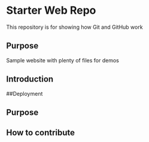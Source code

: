 # Starter Web Repo

This repository is for showing how Git and GitHub work

## Purpose

Sample website with plenty of files for demos

## Introduction

##Deployment

## Purpose

## How to contribute
